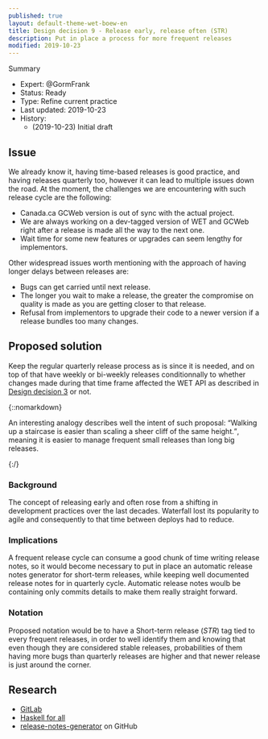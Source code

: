 ```yaml
---
published: true
layout: default-theme-wet-boew-en
title: Design decision 9 - Release early, release often (STR)
description: Put in place a process for more frequent releases
modified: 2019-10-23
---
```


Summary
* Expert: @GormFrank
* Status: Ready
* Type: Refine current practice
* Last updated: 2019-10-23
* History:
	* (2019-10-23) Initial draft

## Issue

We already know it, having time-based releases is good practice, and having releases quarterly too, however it can lead to multiple issues down the road. At the moment, the challenges we are encountering with such release cycle are the following: 

* Canada.ca GCWeb version is out of sync with the actual project.
* We are always working on a dev-tagged version of WET and GCWeb right after a release is made all the way to the next one.
* Wait time for some new features or upgrades can seem lengthy for implementors.

Other widespread issues worth mentioning with the approach of having longer delays between releases are:

* Bugs can get carried until next release.
* The longer you wait to make a release, the greater the compromise on quality is made as you are getting closer to that release.
* Refusal from implementors to upgrade their code to a newer version if a release bundles too many changes.

## Proposed solution

Keep the regular quarterly release process as is since it is needed, and on top of that have weekly or bi-weekly releases conditionnally to whether changes made during that time frame affected the WET API as described in [Design decision 3](3.html) or not.

{::nomarkdown}
<p>An interesting analogy describes well the intent of such proposal: <q>Walking up a staircase is easier than scaling a sheer cliff of the same height.</q>, meaning it is easier to manage frequent small releases than long big releases.</p>
{:/}

### Background

The concept of releasing early and often rose from a shifting in development practices over the last decades. Waterfall lost its popularity to agile and consequently to that time between deploys had to reduce.

### Implications

A frequent release cycle can consume a good chunk of time writing release notes, so it would become necessary to put in place an automatic release notes generator for short-term releases, while keeping well documented release notes for in quarterly cycle. Automatic release notes woulb be containing only commits details to make them really straight forward.

### Notation

Proposed notation would be to have a Short-term release (_STR_) tag tied to every frequent releases, in order to well identify them and knowing that even though they are considered stable releases, probabilities of them having more bugs than quarterly releases are higher and that newer release is just around the corner.

## Research

* [GitLab](https://about.gitlab.com/blog/2016/07/21/release-early-release-often/)
* [Haskell for all](http://www.haskellforall.com/2019/05/release-early-and-often.html)
* [release-notes-generator](https://github.com/semantic-release/release-notes-generator) on GitHub
